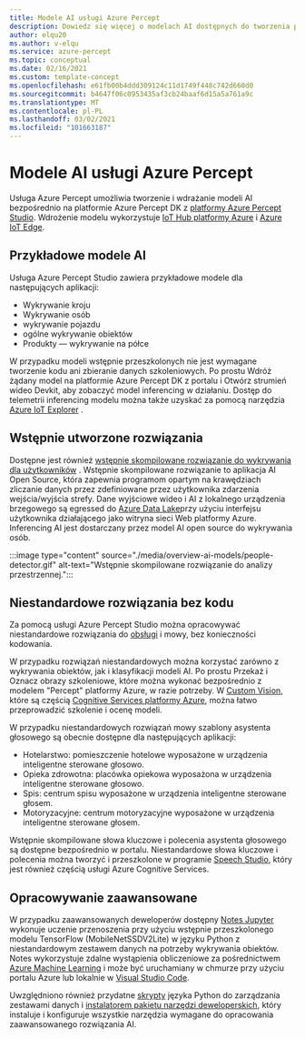 ```yaml
---
title: Modele AI usługi Azure Percept
description: Dowiedz się więcej o modelach AI dostępnych do tworzenia prototypów i wdrażania
author: elqu20
ms.author: v-elqu
ms.service: azure-percept
ms.topic: conceptual
ms.date: 02/16/2021
ms.custom: template-concept
ms.openlocfilehash: e61fb00b4ddd309124c11d1749f448c742d660d0
ms.sourcegitcommit: b4647f06c0953435af3cb24baaf6d15a5a761a9c
ms.translationtype: MT
ms.contentlocale: pl-PL
ms.lasthandoff: 03/02/2021
ms.locfileid: "101663187"
---
```

# <a name="azure-percept-ai-models"></a>Modele AI usługi Azure Percept

Usługa Azure Percept umożliwia tworzenie i wdrażanie modeli AI bezpośrednio na platformie Azure Percept DK z [platformy Azure Percept Studio](https://go.microsoft.com/fwlink/?linkid=2135819). Wdrożenie modelu wykorzystuje [IoT Hub platformy Azure](https://azure.microsoft.com/services/iot-hub/) i [Azure IoT Edge](https://azure.microsoft.com/services/iot-edge/#iotedge-overview).

## <a name="sample-ai-models"></a>Przykładowe modele AI

Usługa Azure Percept Studio zawiera przykładowe modele dla następujących aplikacji:

- Wykrywanie kroju
- Wykrywanie osób
- wykrywanie pojazdu
- ogólne wykrywanie obiektów
- Produkty — wykrywanie na półce

W przypadku modeli wstępnie przeszkolonych nie jest wymagane tworzenie kodu ani zbieranie danych szkoleniowych. Po prostu Wdróż żądany model na platformie Azure Percept DK z portalu i Otwórz strumień wideo Devkit, aby zobaczyć model inferencing w działaniu. Dostęp do telemetrii inferencing modelu można także uzyskać za pomocą narzędzia [Azure IoT Explorer](https://github.com/Azure/azure-iot-explorer/releases) .

## <a name="pre-built-solutions"></a>Wstępnie utworzone rozwiązania

Dostępne jest również [wstępnie skompilowane rozwiązanie do wykrywania dla użytkowników](https://github.com/george-moore/Santa-Cruz-AI-App) . Wstępnie skompilowane rozwiązanie to aplikacja AI Open Source, która zapewnia programom opartym na krawędziach zliczanie danych przez zdefiniowane przez użytkownika zdarzenia wejścia/wyjścia strefy. Dane wyjściowe wideo i AI z lokalnego urządzenia brzegowego są egressed do [Azure Data Lake](https://azure.microsoft.com/solutions/data-lake/)przy użyciu interfejsu użytkownika działającego jako witryna sieci Web platformy Azure. Inferencing AI jest dostarczany przez model AI open source do wykrywania osób.

:::image type="content" source="./media/overview-ai-models/people-detector.gif" alt-text="Wstępnie skompilowane rozwiązanie do analizy przestrzennej.":::

## <a name="custom-no-code-solutions"></a>Niestandardowe rozwiązania bez kodu

Za pomocą usługi Azure Percept Studio można opracowywać niestandardowe rozwiązania do [obsługi](./tutorial-nocode-vision.md) i mowy, bez konieczności kodowania.

W przypadku rozwiązań niestandardowych można korzystać zarówno z wykrywania obiektów, jak i klasyfikacji modeli AI. Po prostu Przekaż i Oznacz obrazy szkoleniowe, które można wykonać bezpośrednio z modelem "Percept" platformy Azure, w razie potrzeby. W [Custom Vision](https://www.customvision.ai/), które są częścią [Cognitive Services platformy Azure](https://azure.microsoft.com/services/cognitive-services/#overview), można łatwo przeprowadzić szkolenie i ocenę modeli.

W przypadku niestandardowych rozwiązań mowy szablony asystenta głosowego są obecnie dostępne dla następujących aplikacji:

- Hotelarstwo: pomieszczenie hotelowe wyposażone w urządzenia inteligentne sterowane głosowo.
- Opieka zdrowotna: placówka opiekowa wyposażona w urządzenia inteligentne sterowane głosowo.
- Spis: centrum spisu wyposażone w urządzenia inteligentne sterowane głosem.
- Motoryzacyjne: centrum motoryzacyjne wyposażone w urządzenia inteligentne sterowane głosem.

Wstępnie skompilowane słowa kluczowe i polecenia asystenta głosowego są dostępne bezpośrednio w portalu. Niestandardowe słowa kluczowe i polecenia można tworzyć i przeszkolone w programie [Speech Studio](https://speech.microsoft.com/), który jest również częścią usługi Azure Cognitive Services.

## <a name="advanced-development"></a>Opracowywanie zaawansowane

W przypadku zaawansowanych deweloperów dostępny [Notes Jupyter](https://github.com/microsoft/Project-Santa-Cruz-Preview/blob/main/Sample-Scripts-and-Notebooks/Official/Machine%20Learning%20Notebooks/Transferlearningusing_SSDLiteV2%20Model.ipynb) wykonuje uczenie przenoszenia przy użyciu wstępnie przeszkolonego modelu TensorFlow (MobileNetSSDV2Lite) w języku Python z niestandardowym zestawem danych na potrzeby wykrywania obiektów. Notes wykorzystuje zdalne wystąpienia obliczeniowe za pośrednictwem [Azure Machine Learning](https://azure.microsoft.com/services/machine-learning/#product-overview) i może być uruchamiany w chmurze przy użyciu portalu Azure lub lokalnie w [Visual Studio Code](https://code.visualstudio.com/).

Uwzględniono również przydatne [skrypty](https://github.com/microsoft/Project-Santa-Cruz-Preview/tree/main/Sample-Scripts-and-Notebooks/Official/Scripts) języka Python do zarządzania zestawami danych i [instalatorem pakietu narzędzi deweloperskich](https://github.com/microsoft/Project-Santa-Cruz-Preview/blob/main/Sample-Scripts-and-Notebooks/Official/Machine%20Learning%20Notebooks/dev-tools-installer.md), który instaluje i konfiguruje wszystkie narzędzia wymagane do opracowania zaawansowanego rozwiązania AI.

